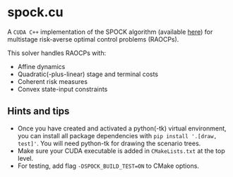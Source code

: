 # spock.cu

A `CUDA C++` implementation of the SPOCK algorithm (available [here](https://arxiv.org/pdf/2212.01110)) for multistage risk-averse optimal control problems (RAOCPs).

This solver handles RAOCPs with:

- Affine dynamics
- Quadratic(-plus-linear) stage and terminal costs
- Coherent risk measures
- Convex state-input constraints

## Hints and tips
- Once you have created and activated a python(-tk) virtual environment, you can install all package dependencies with `pip install '.[draw, test]'`. You will need python-tk for drawing the scenario trees.
- Make sure your CUDA executable is added in `CMakeLists.txt` at the top level.
- For testing, add flag `-DSPOCK_BUILD_TEST=ON` to CMake options.

